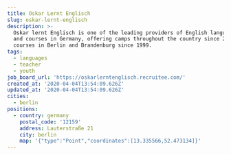 ```yaml
---
title: Oskar Lernt Englisch
slug: oskar-lernt-englisch
description: >-
  Oskar lernt Englisch is one of the leading providers of English language camps
  and courses in Germany, offering camps throughout the country since 2004, and
  courses in Berlin and Brandenburg since 1999.
tags:
  - languages
  - teacher
  - youth
job_board_url: 'https://oskarlerntenglisch.recruitee.com/'
created_at: '2020-04-04T13:54:09.626Z'
updated_at: '2020-04-04T13:54:09.626Z'
cities:
  - berlin
positions:
  - country: germany
    postal_code: '12159'
    address: Lauterstraße 21
    city: berlin
    map: '{"type":"Point","coordinates":[13.335566,52.473134]}'
---
```


